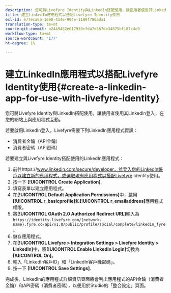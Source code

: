 ```yaml
---
description: 您可將Livefyre Identity與LinkedIn搭配使用，讓使用者使用其LinkedIn登入，在您的網站上與應用程式互動。
title: 建立LinkedIn應用程式以搭配Livefyre Identity使用
exl-id: e77eca6a-1698-414e-994e-1189f780ada1
translation-type: tm+mt
source-git-commit: a2449482e617939cfda7e367da34875bf187c4c9
workflow-type: tm+mt
source-wordcount: '177'
ht-degree: 1%

---
```


# 建立LinkedIn應用程式以搭配Livefyre Identity使用{#create-a-linkedin-app-for-use-with-livefyre-identity}

您可將Livefyre Identity與LinkedIn搭配使用，讓使用者使用其LinkedIn登入，在您的網站上與應用程式互動。

若要啟用LinkedIn登入，Livefyre需要下列LinkedIn應用程式資訊：

* 消費者金鑰（API金鑰）
* 消費者密碼（API密碼）

若要建立與Livefyre Identity搭配使用的LinkedIn應用程式：

1. 前往https://www.linkedin.com/secure/developer，並登入您的LinkedIn帳戶以建立新的應用程式，或選取現有應用程式以搭配Livefyre Identity使用。
1. 按一下 **[!UICONTROL Create Application]**.
1. 填寫表單以建立應用程式。
1. 在&#x200B;**[!UICONTROL Default Application Permissions]**&#x200B;中，啟用&#x200B;**[!UICONTROL r_basicprofile]**&#x200B;和&#x200B;**[!UICONTROL r_emailaddress]**&#x200B;應用程式權限。
1. 將&#x200B;**[!UICONTROL OAuth 2.0 Authorized Redirect URL]**&#x200B;輸入為`https://identity.livefyre.com/{network-name}.fyre.co/api/v1.0/public/profile/social/complete/linkedin_fyre`。
1. 儲存應用程式。
1. 在&#x200B;**[!UICONTROL Livefyre > Integration Settings > Livefyre Identity > LinkedIn]**&#x200B;中，將&#x200B;**[!UICONTROL Enable LinkedIn Login]**&#x200B;切換為&#x200B;**[!UICONTROL On]**。
1. 輸入「LinkedIn客戶ID」和「LinkedIn客戶機密碼」。
1. 按一下 **[!UICONTROL Save Settings]**.

完成後，LinkedIn的應用程式詳細資訊頁面將會列出應用程式的API金鑰（消費者金鑰）和API密碼（消費者密碼），以便用於Studio的「整合設定」頁面。
